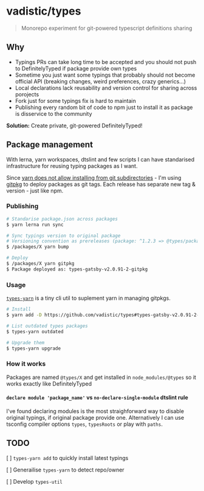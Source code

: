 # vadistic/types

> Monorepo experiment for git-powered typescript definitions sharing

## Why

- Typings PRs can take long time to be accepted and you should not push to DefinitelyTyped if package provide own types
- Sometime you just want some typings that probably should not become official API (breaking changes, weird preferences, crazy generics...)
- Local declarations lack reusability and version control for sharing across porojects
- Fork just for some typings fix is hard to maintain
- Publishing every random bit of code to npm just to install it as package is disservice to the community

**Solution:** Create private, git-powered DefinitelyTyped!

## Package management

With lerna, yarn workspaces, dtslint and few scripts I can have standarised infrastructure for reusing typing packages as I want.

Since [yarn does not allow installing from git subdirectories](https://github.com/yarnpkg/yarn/issues/4725) - I'm using [gitpkg](https://github.com/ramasilveyra/gitpkg) to deploy packages as git tags. Each release has separate new tag & version - just like npm.

### Publishing

```sh
# Standarise package.json across packages
$ yarn lerna run sync

# Sync typings version to original package
# Versioning convention as prereleases (package: ^1.2.3 => @types/package: 1.2.3-0[1,2,...])
$ /packages/X yarn bump

# Deploy
$ /packages/X yarn gitpkg
$ Package deployed as: types-gatsby-v2.0.91-2-gitpkg
```

### Usage

[`types-yarn`](https://github.com/vadistic/types/tree/master/packages/types-yarn#readme) is a tiny cli util to suplement yarn in managing gitpkgs.

```sh
# Install
$ yarn add -D https://github.com/vadistic/types#types-gatsby-v2.0.91-2-gitpkg

# List outdated types packages
$ types-yarn outdated

# Upgrade them
$ types-yarn upgrade
```

### How it works

Packages are named `@types/X` and get installed in `node_modules/@types` so it works exactly like DefinitelyTyped

#### `declare module 'package_name'` vs `no-declare-single-module` dtslint rule

I've found declaring modules is the most straighforward way to disable original typings, if original package provide one. Alternatively I can use tsconfig compiler options `types`, `typesRoots` or play with `paths`.

## TODO

[ ] `types-yarn add` to quickly install latest typings

[ ] Generailise `types-yarn` to detect repo/owner

[ ] Develop `types-util`
